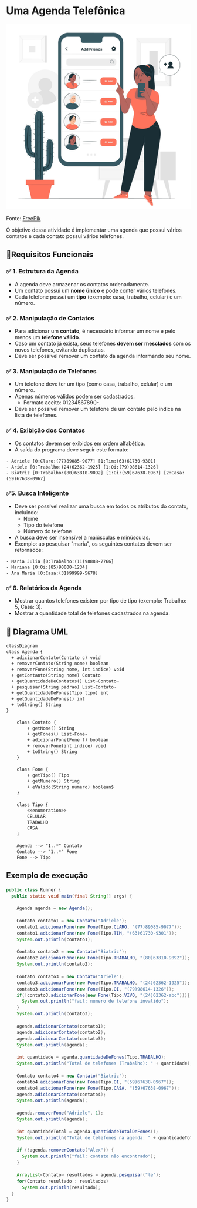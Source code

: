 # Uma Agenda Telefônica
![contato](agenda.jpg)

Fonte: <a href="https://www.freepik.com/free-vector/add-friends-concept-illustration_13247148.htm#fromView=search&page=1&position=33&uuid=ab7e4751-9b50-441c-804b-d32097fca36c&query=phone+contact" target="_blank">FreePik</a>

O objetivo dessa atividade é implementar uma agenda que possui vários contatos e cada contato possui vários telefones.

## 🎯Requisitos Funcionais

### ✅ 1. Estrutura da Agenda
- A agenda deve armazenar os contatos ordenadamente.
- Um contato possui um **nome único** e pode conter vários telefones.
- Cada telefone possui um **tipo** (exemplo: casa, trabalho, celular) e um número.

### ✅ 2. Manipulação de Contatos
- Para adicionar um **contato**, é necessário informar um nome e pelo menos um **telefone válido**.
- Caso um contato já exista, seus telefones **devem ser mesclados** com os novos telefones, evitando duplicatas.
- Deve ser possível remover um contato da agenda informando seu nome.

### ✅ 3. Manipulação de Telefones
- Um telefone deve ter um tipo (como casa, trabalho, celular) e um número.
- Apenas números válidos podem ser cadastrados.
  - Formato aceito: 0123456789()-.
- Deve ser possível remover um telefone de um contato pelo índice na lista de telefones.

### ✅ 4. Exibição dos Contatos
- Os contatos devem ser exibidos em ordem alfabética.
- A saída do programa deve seguir este formato:

```
- Adriele [0:Claro:(77)89085-9077] [1:Tim:(63)61730-9301]
- Ariele [0:Trabalho:(24)62362-1925] [1:Oi:(79)98614-1326]
- Biatriz [0:Trabalho:(80)63810-9092] [1:Oi:(59)67638-0967] [2:Casa:(59)67638-0967]
```


### ✅5. Busca Inteligente
- Deve ser possível realizar uma busca em todos os atributos do contato, incluindo:
  - Nome
  - Tipo do telefone
  - Número do telefone
- A busca deve ser insensível a maiúsculas e minúsculas.
- Exemplo: ao pesquisar "maria", os seguintes contatos devem ser retornados:
```
- Maria Julia [0:Trabalho:(11)98888-7766]
- Mariana [0:Oi:(85)90000-1234]
- Ana Maria [0:Casa:(31)99999-5678]
```

### ✅ 6. Relatórios da Agenda
- Mostrar quantos telefones existem por tipo de tipo (exemplo: Trabalho: 5, Casa: 3).
- Mostrar a quantidade total de telefones cadastrados na agenda.

## 🧱 Diagrama UML
```mermaid
classDiagram
class Agenda {
  + adicionarContato(Contato c) void
  + removerContato(String nome) boolean
  + removerFone(String nome, int indice) void 
  + getContanto(String nome) Contato
  + getQuantidadeDeContatos() List~Contato~
  + pesquisar(String padrao) List~Contato~ 
  + getQuantidadeDeFones(Tipo tipo) int
  + getQuantidadeDeFones() int
  + toString() String
}

    class Contato {
        + getNome() String
        + getFones() List~Fone~ 
        + adicionarFone(Fone f) boolean
        + removerFone(int indice) void
        + toString() String
    }

    class Fone {
        + getTipo() Tipo
        + getNumero() String
        + eValido(String numero) boolean$
    }

    class Tipo {
        <<enumeration>>
        CELULAR
        TRABALHO
        CASA
    }

    Agenda --> "1..*" Contato
    Contato --> "1..*" Fone
    Fone --> Tipo
```

## Exemplo de execução 
```java
public class Runner {
  public static void main(final String[] args) {

    Agenda agenda = new Agenda();

    Contato contato1 = new Contato("Adriele");
    contato1.adicionarFone(new Fone(Tipo.CLARO, "(77)89085-9077"));
    contato1.adicionarFone(new Fone(Tipo.TIM, "(63)61730-9301"));
    System.out.println(contato1);

    Contato contato2 = new Contato("Biatriz");
    contato2.adicionarFone(new Fone(Tipo.TRABALHO, "(80)63810-9092"));
    System.out.println(contato2);

    Contato contato3 = new Contato("Ariele");
    contato3.adicionarFone(new Fone(Tipo.TRABALHO, "(24)62362-1925"));
    contato3.adicionarFone(new Fone(Tipo.OI, "(79)98614-1326"));
    if(!contato3.adicionarFone(new Fone(Tipo.VIVO, "(24)62362-abc"))){
      System.out.println("fail: numero de telefone invalido");
    }
    System.out.println(contato3);

    agenda.adicionarContato(contato1);
    agenda.adicionarContato(contato2);
    agenda.adicionarContato(contato3);
    System.out.println(agenda);

    int quantidade = agenda.quantidadeDeFones(Tipo.TRABALHO);
    System.out.println("Total de telefones (Trabalho): " + quantidade);

    Contato contato4 = new Contato("Biatriz");
    contato4.adicionarFone(new Fone(Tipo.OI, "(59)67638-0967"));
    contato4.adicionarFone(new Fone(Tipo.CASA, "(59)67638-0967"));
    agenda.adicionarContato(contato4);
    System.out.println(agenda);

    agenda.removerFone("Adriele", 1);
    System.out.println(agenda);

    int quantidadeTotal = agenda.quantidadeTotalDeFones();
    System.out.println("Total de telefones na agenda: " + quantidadeTotal);

    if (!agenda.removerContato("Alex")) {
      System.out.println("fail: contato não encontrado");
    }

    ArrayList<Contato> resultados = agenda.pesquisar("le");
    for(Contato resultado : resultados)
      System.out.println(resultado);
  }
}
```